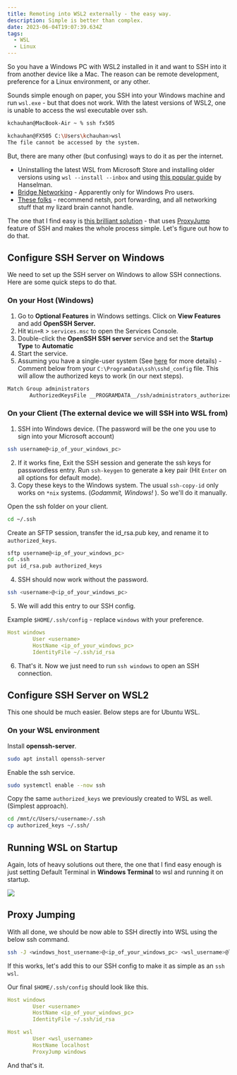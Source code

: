 ```yaml
---
title: Remoting into WSL2 externally - the easy way.
description: Simple is better than complex.
date: 2023-06-04T19:07:39.634Z
tags:
  - WSL
  - Linux
---
```

So you have a Windows PC with WSL2 installed in it and want to SSH into it from another device like a Mac. The reason can be remote development, preference for a Linux environment, or any other. 

Sounds simple enough on paper, you SSH into your Windows machine and run `wsl.exe` - but that does not work. With the latest versions of WSL2, one is unable to access the wsl executable over ssh.

```bash
kchauhan@MacBook-Air ~ % ssh fx505

kchauhan@FX505 C:\Users\kchauhan>wsl
The file cannot be accessed by the system.
```

But, there are many other (but confusing) ways to do it as per the internet.

* Uninstalling the latest WSL from Microsoft Store and installing older versions using `wsl --install --inbox` and using [this popular guide](https://www.hanselman.com/blog/the-easy-way-how-to-ssh-into-bash-and-wsl2-on-windows-10-from-an-external-machine) by Hanselman.
* [Bridge Networking](<[https://randombytes.substack.com/p/bridged-networking-under-wsl](https://randombytes.substack.com/p/bridged-networking-under-wsl> "https\://randombytes.substack.com/p/bridged-networking-under-wsl") - Apparently only for Windows Pro users.
* [These folks](https://stackoverflow.com/questions/61002681/connecting-to-wsl2-server-via-local-network) - recommend netsh, port forwarding, and all networking stuff that my lizard brain cannot handle. 

The one that I find easy is [this brilliant solution](https://superuser.com/a/1763873 "https\://superuser.com/a/1763873") - that uses [ProxyJump](https://www.redhat.com/sysadmin/ssh-proxy-bastion-proxyjump) feature of SSH and makes the whole process simple. Let's figure out how to do that. 

## Configure SSH Server on Windows

We need to set up the SSH server on Windows to allow SSH connections. Here are some quick steps to do that.

### On your Host (Windows)

1. Go to **Optional Features** in Windows settings. Click on **View Features** and add **OpenSSH Server.**
2. Hit `Win+R` > `services.msc` to open the Services Console.
3. Double-click the **OpenSSH SSH server** service and set the **Startup Type** to **Automatic**
4. Start the service.
5. Assuming you have a single-user system (See [here](https://superuser.com/a/1651276) for more details) - Comment below from your `C:\ProgramData\ssh\sshd_config` file. This will allow the authorized keys to work (in our next steps).

```bash
Match Group administrators
       AuthorizedKeysFile __PROGRAMDATA__/ssh/administrators_authorized_keys
```

### On your Client (The external device we will SSH into WSL from)

1. SSH into Windows device. (The password will be the one you use to sign into your Microsoft account)

```bash
ssh username@<ip_of_your_windows_pc> 
```

2. If it works fine, Exit the SSH session and generate the ssh keys for passwordless entry.  Run `ssh-keygen` to generate a key pair (Hit `Enter` on all options for default mode).
3. Copy these keys to the Windows system. The usual `ssh-copy-id` only works on `*nix` systems. (*Godammit, Windows!* ). So we'll do it manually.

Open the ssh folder on your client.

```bash
cd ~/.ssh
```

Create an SFTP session, transfer the id_rsa.pub key, and rename it to `authorized_keys`.

```bash
sftp username@<ip_of_your_windows_pc> 
cd .ssh
put id_rsa.pub authorized_keys
```

4. SSH should now work without the password.

```bash
ssh <username>@<ip_of_your_windows_pc> 
```

5. We will add this entry to our SSH config.

Example `$HOME/.ssh/config` - replace `windows` with your preference.

```yaml
Host windows
        User <username>
        HostName <ip_of_your_windows_pc> 
        IdentityFile ~/.ssh/id_rsa
```

6. That's it. Now we just need to run `ssh windows` to open an SSH connection.

## Configure SSH Server on WSL2

This one should be much easier. Below steps are for Ubuntu WSL. 

### On your WSL environment

Install **openssh-server**.

```bash
sudo apt install openssh-server
```

Enable the ssh service.

```bash
sudo systemctl enable --now ssh
```

Copy the same `authorized_keys` we previously created to WSL as well. (Simplest approach).

```bash
cd /mnt/c/Users/<username>/.ssh
cp authorized_keys ~/.ssh/
```

## Running WSL on Startup

Again, lots of heavy solutions out there, the one that I find easy enough is just setting Default Terminal in **Windows Terminal** to wsl and running it on startup.

![](/img/wsl_startup.png)

## Proxy Jumping

With all done, we should be now able to SSH directly into WSL using the below ssh command.

```bash
ssh -J <windows_host_username>@<ip_of_your_windows_pc> <wsl_username>@localhost
```

If this works, let's add this to our SSH config to make it as simple as an `ssh wsl`.

Our final `$HOME/.ssh/config` should look like this.

```yaml
Host windows
        User <username>
        HostName <ip_of_your_windows_pc> 
        IdentityFile ~/.ssh/id_rsa

Host wsl
		User <wsl_username>
        HostName localhost
        ProxyJump windows
```

And that's it.